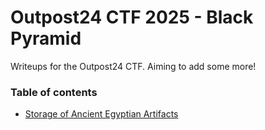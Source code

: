 # Outpost24 CTF 2025 - Black Pyramid

Writeups for the Outpost24 CTF. Aiming to add some more!

### Table of contents

- [Storage of Ancient Egyptian Artifacts](./storage_of_ancient_egyptian_artifacts/)